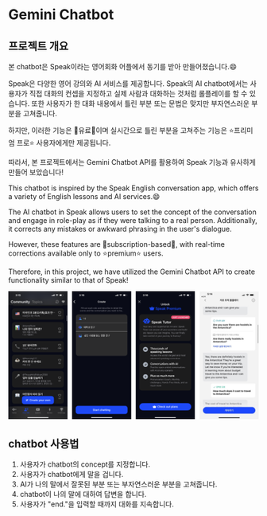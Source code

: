# Gemini Chatbot

## 프로젝트 개요

본 chatbot은 Speak이라는 영어회화 어플에서 동기를 받아 만들어졌습니다.😄

Speak은 다양한 영어 강의와 AI 서비스를 제공합니다. Speak의 AI chatbot에서는 사용자가 직접 대화의 컨셉을 지정하고 실제 사람과 대화하는 것처럼 롤플레이를 할 수 있습니다. 또한 사용자가 한 대화 내용에서 틀린 부분 또는 문법은 맞지만 부자연스러운 부분을 고쳐줍니다. 

하지만, 이러한 기능은 💸유료💸이며 실시간으로 틀린 부분을 고쳐주는 기능은 ⭐프리미엄 프로⭐ 사용자에게만 제공됩니다. 

따라서, 본 프로젝트에서는 Gemini Chatbot API를 활용하여 Speak 기능과 유사하게 만들어 보았습니다!



This chatbot is inspired by the Speak English conversation app, which offers a variety of English lessons and AI services.😄

The AI chatbot in Speak allows users to set the concept of the conversation and engage in role-play as if they were talking to a real person. Additionally, it corrects any mistakes or awkward phrasing in the user's dialogue. 

However, these features are 💸subscription-based💸, with real-time corrections available only to ⭐premium⭐ users. 

Therefore, in this project, we have utilized the Gemini Chatbot API to create functionality similar to that of Speak!


![Speak App](https://github.com/arombin/english_study_chatbot/blob/master/image/Speak_AI.png)


## chatbot 사용법

1. 사용자가 chatbot의 concept를 지정합니다.
2. 사용자가 chatbot에게 말을 겁니다.
3. AI가 나의 말에서 잘못된 부분 또는 부자연스러운 부분을 고쳐줍니다.
4. chatbot이 나의 말에 대하여 답변을 합니다.
5. 사용자가 "end."을 입력할 때까지 대화를 지속합니다.

   
